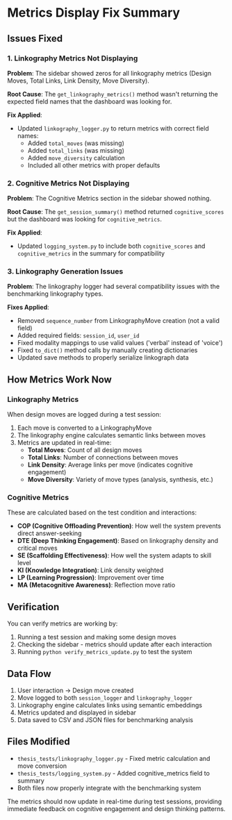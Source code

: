 # Metrics Display Fix Summary

## Issues Fixed

### 1. Linkography Metrics Not Displaying
**Problem**: The sidebar showed zeros for all linkography metrics (Design Moves, Total Links, Link Density, Move Diversity).

**Root Cause**: The `get_linkography_metrics()` method wasn't returning the expected field names that the dashboard was looking for.

**Fix Applied**:
- Updated `linkography_logger.py` to return metrics with correct field names:
  - Added `total_moves` (was missing)
  - Added `total_links` (was missing) 
  - Added `move_diversity` calculation
  - Included all other metrics with proper defaults

### 2. Cognitive Metrics Not Displaying
**Problem**: The Cognitive Metrics section in the sidebar showed nothing.

**Root Cause**: The `get_session_summary()` method returned `cognitive_scores` but the dashboard was looking for `cognitive_metrics`.

**Fix Applied**:
- Updated `logging_system.py` to include both `cognitive_scores` and `cognitive_metrics` in the summary for compatibility

### 3. Linkography Generation Issues
**Problem**: The linkography logger had several compatibility issues with the benchmarking linkography types.

**Fixes Applied**:
- Removed `sequence_number` from LinkographyMove creation (not a valid field)
- Added required fields: `session_id`, `user_id`
- Fixed modality mappings to use valid values ('verbal' instead of 'voice')
- Fixed `to_dict()` method calls by manually creating dictionaries
- Updated save methods to properly serialize linkograph data

## How Metrics Work Now

### Linkography Metrics
When design moves are logged during a test session:
1. Each move is converted to a LinkographyMove
2. The linkography engine calculates semantic links between moves
3. Metrics are updated in real-time:
   - **Total Moves**: Count of all design moves
   - **Total Links**: Number of connections between moves
   - **Link Density**: Average links per move (indicates cognitive engagement)
   - **Move Diversity**: Variety of move types (analysis, synthesis, etc.)

### Cognitive Metrics
These are calculated based on the test condition and interactions:
- **COP (Cognitive Offloading Prevention)**: How well the system prevents direct answer-seeking
- **DTE (Deep Thinking Engagement)**: Based on linkography density and critical moves
- **SE (Scaffolding Effectiveness)**: How well the system adapts to skill level
- **KI (Knowledge Integration)**: Link density weighted
- **LP (Learning Progression)**: Improvement over time
- **MA (Metacognitive Awareness)**: Reflection move ratio

## Verification

You can verify metrics are working by:
1. Running a test session and making some design moves
2. Checking the sidebar - metrics should update after each interaction
3. Running `python verify_metrics_update.py` to test the system

## Data Flow

1. User interaction → Design move created
2. Move logged to both `session_logger` and `linkography_logger`
3. Linkography engine calculates links using semantic embeddings
4. Metrics updated and displayed in sidebar
5. Data saved to CSV and JSON files for benchmarking analysis

## Files Modified

- `thesis_tests/linkography_logger.py` - Fixed metric calculation and move conversion
- `thesis_tests/logging_system.py` - Added cognitive_metrics field to summary
- Both files now properly integrate with the benchmarking system

The metrics should now update in real-time during test sessions, providing immediate feedback on cognitive engagement and design thinking patterns.